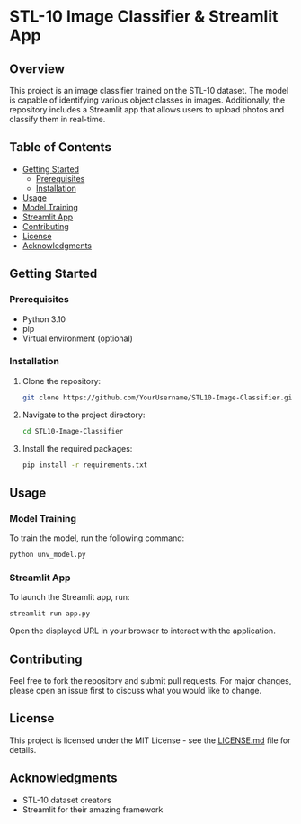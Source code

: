 # STL-10 Image Classifier & Streamlit App

## Overview

This project is an image classifier trained on the STL-10 dataset. The model is capable of identifying various object classes in images. Additionally, the repository includes a Streamlit app that allows users to upload photos and classify them in real-time.

## Table of Contents

- [Getting Started](#getting-started)
  - [Prerequisites](#prerequisites)
  - [Installation](#installation)
- [Usage](#usage)
- [Model Training](#model-training)
- [Streamlit App](#streamlit-app)
- [Contributing](#contributing)
- [License](#license)
- [Acknowledgments](#acknowledgments)

## Getting Started

### Prerequisites

- Python 3.10
- pip
- Virtual environment (optional)

### Installation

1. Clone the repository:
    ```bash
    git clone https://github.com/YourUsername/STL10-Image-Classifier.git
    ```
2. Navigate to the project directory:
    ```bash
    cd STL10-Image-Classifier
    ```
3. Install the required packages:
    ```bash
    pip install -r requirements.txt
    ```

## Usage

### Model Training

To train the model, run the following command:

```bash
python unv_model.py
```

### Streamlit App

To launch the Streamlit app, run:

```bash
streamlit run app.py
```

Open the displayed URL in your browser to interact with the application.

## Contributing

Feel free to fork the repository and submit pull requests. For major changes, please open an issue first to discuss what you would like to change.

## License

This project is licensed under the MIT License - see the [LICENSE.md](LICENSE.md) file for details.

## Acknowledgments

- STL-10 dataset creators
- Streamlit for their amazing framework
